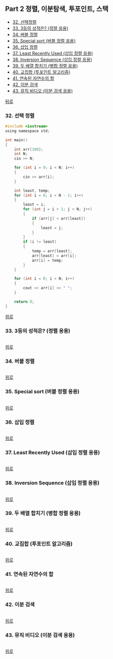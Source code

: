 ## Part 2 정렬, 이분탐색, 투포인트, 스택
* [32. 선택정렬](#32-선택-정렬)
* [33. 3등의 성적은? (정렬 응용)](#33-3등의-성적은-정렬-응용)
* [34. 버블 정렬](#34-버블-정렬)
* [35. Special sort (버블 정렬 응용)](#35-special-sort-버블-정렬-응용)
* [36. 삽입 정렬](#36-삽입-정렬)
* [37. Least Recently Used (삽입 정렬 응용)](#37-least-recently-used-삽입-정렬-응용)
* [38. Inversion Sequence (삽입 정렬 응용)](#38-inversion-sequence-삽입-정렬-응용)
* [39. 두 배열 합치기 (병합 정렬 응용)](#39-두-배열-합치기-병합-정렬-응용)
* [40. 교집합 (투포인트 알고리즘)](#40-교집합-투포인트-알고리즘)
* [41. 연속된 자연수의 합](#41-연속된-자연수의-합)
* [42. 이분 검색](#42-이분-검색)
* [43. 뮤직 비디오 (이분 검색 응용)](#43-뮤직-비디오-이분-검색-응용)

[뒤로](https://github.com/hhhan0315/Algorithm)

### 32. 선택 정렬
```c
#include <iostream>
using namespace std;

int main()
{
	int arr[100];
	int N;
	cin >> N;

	for (int i = 0; i < N; i++)
	{
		cin >> arr[i];
	}

	int least, temp;
	for (int i = 0; i < N - 1; i++)
	{
		least = i;
		for (int j = i + 1; j < N; j++)
		{
			if (arr[j] < arr[least])
			{
				least = j;
			}
		}
		if (i != least)
		{
			temp = arr[least];
			arr[least] = arr[i];
			arr[i] = temp;
		}
	}

	for (int i = 0; i < N; i++)
	{
		cout << arr[i] << " ";
	}

	return 0;
}
```
[위로](#part-2-정렬-이분탐색-투포인트-스택)

### 33. 3등의 성적은? (정렬 응용)
```c

```
[위로](#part-2-정렬-이분탐색-투포인트-스택)

### 34. 버블 정렬
```c

```
[위로](#part-2-정렬-이분탐색-투포인트-스택)

### 35. Special sort (버블 정렬 응용)
```c

```
[위로](#part-2-정렬-이분탐색-투포인트-스택)

### 36. 삽입 정렬
```c

```
[위로](#part-2-정렬-이분탐색-투포인트-스택)

### 37. Least Recently Used (삽입 정렬 응용)
```c

```
[위로](#part-2-정렬-이분탐색-투포인트-스택)

### 38. Inversion Sequence (삽입 정렬 응용)
```c

```
[위로](#part-2-정렬-이분탐색-투포인트-스택)

### 39. 두 배열 합치기 (병합 정렬 응용)
```c

```
[위로](#part-2-정렬-이분탐색-투포인트-스택)

### 40. 교집합 (투포인트 알고리즘)
```c

```
[위로](#part-2-정렬-이분탐색-투포인트-스택)

### 41. 연속된 자연수의 합
```c

```
[위로](#part-2-정렬-이분탐색-투포인트-스택)

### 42. 이분 검색
```c

```
[위로](#part-2-정렬-이분탐색-투포인트-스택)

### 43. 뮤직 비디오 (이분 검색 응용)
```c

```
[위로](#part-2-정렬-이분탐색-투포인트-스택)
